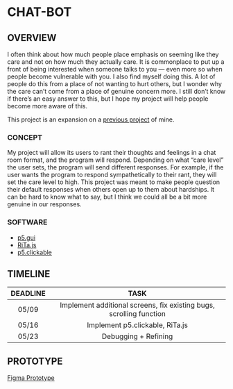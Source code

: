 # CHAT-BOT

## OVERVIEW

I often think about how much people place emphasis on seeming like they care and not on how much they actually care. It is commonplace to put up a front of being interested when someone talks to you — even more so when people become vulnerable with you. I also find myself doing this. A lot of people do this from a place of not wanting to hurt others, but I wonder why the care can’t come from a place of genuine concern more. I still don’t know if there’s an easy answer to this, but I hope my project will help people become more aware of this.

This project is an expansion on a [previous project](https://github.com/trishnguyen2001/radical-play) of mine.

### CONCEPT

My project will allow its users to rant their thoughts and feelings in a chat room format, and the program will respond. Depending on what “care level” the user sets, the program will send different responses. For example, if the user wants the program to respond sympathetically to their rant, they will set the care level to high. This project was meant to make people question their default responses when others open up to them about hardships. It can be hard to know what to say, but I think we could all be a bit more genuine in our responses.

### SOFTWARE

- [p5.gui](https://github.com/bitcraftlab/p5.gui)
- [RiTa.js](https://rednoise.org/rita/)
- [p5.clickable](https://github.com/Lartu/p5.clickable)

## TIMELINE

| DEADLINE |                                TASK                                 |
| :------: | :-----------------------------------------------------------------: |
|  05/09   | Implement additional screens, fix existing bugs, scrolling function |
|  05/16   |                   Implement p5.clickable, RiTa.js                   |
|  05/23   |                        Debugging + Refining                         |

## PROTOTYPE

[Figma Prototype](https://www.figma.com/proto/xR2EgktpvV5G53fElsAed6/Untitled?node-id=7%3A82&scaling=scale-down&page-id=0%3A1&starting-point-node-id=2%3A2)
